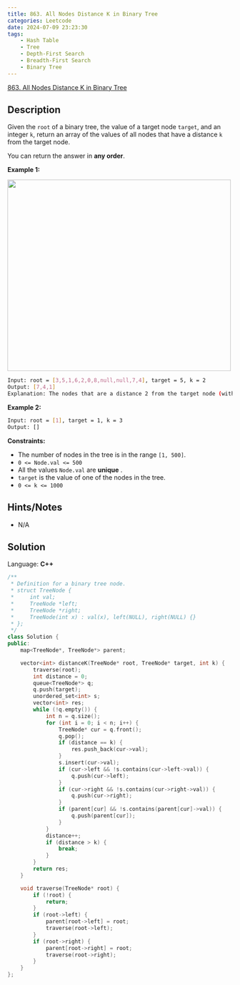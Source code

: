```yaml
---
title: 863. All Nodes Distance K in Binary Tree
categories: Leetcode
date: 2024-07-09 23:23:30
tags:
    - Hash Table
    - Tree
    - Depth-First Search
    - Breadth-First Search
    - Binary Tree
---
```


[863. All Nodes Distance K in Binary Tree](https://leetcode.com/problems/all-nodes-distance-k-in-binary-tree/description/)

## Description

Given the `root` of a binary tree, the value of a target node `target`, and an integer `k`, return an array of the values of all nodes that have a distance `k` from the target node.

You can return the answer in **any order**.

**Example 1:**

<img alt="" src="https://s3-lc-upload.s3.amazonaws.com/uploads/2018/06/28/sketch0.png" style="width: 500px; height: 429px;">

```bash
Input: root = [3,5,1,6,2,0,8,null,null,7,4], target = 5, k = 2
Output: [7,4,1]
Explanation: The nodes that are a distance 2 from the target node (with value 5) have values 7, 4, and 1.
```

**Example 2:**

```bash
Input: root = [1], target = 1, k = 3
Output: []
```

**Constraints:**

- The number of nodes in the tree is in the range `[1, 500]`.
- `0 <= Node.val <= 500`
- All the values `Node.val` are **unique** .
- `target` is the value of one of the nodes in the tree.
- `0 <= k <= 1000`

## Hints/Notes

- N/A

## Solution

Language: **C++**

```C++
/**
 * Definition for a binary tree node.
 * struct TreeNode {
 *     int val;
 *     TreeNode *left;
 *     TreeNode *right;
 *     TreeNode(int x) : val(x), left(NULL), right(NULL) {}
 * };
 */
class Solution {
public:
    map<TreeNode*, TreeNode*> parent;

    vector<int> distanceK(TreeNode* root, TreeNode* target, int k) {
        traverse(root);
        int distance = 0;
        queue<TreeNode*> q;
        q.push(target);
        unordered_set<int> s;
        vector<int> res;
        while (!q.empty()) {
            int n = q.size();
            for (int i = 0; i < n; i++) {
                TreeNode* cur = q.front();
                q.pop();
                if (distance == k) {
                    res.push_back(cur->val);
                }
                s.insert(cur->val);
                if (cur->left && !s.contains(cur->left->val)) {
                    q.push(cur->left);
                }
                if (cur->right && !s.contains(cur->right->val)) {
                    q.push(cur->right);
                }
                if (parent[cur] && !s.contains(parent[cur]->val)) {
                    q.push(parent[cur]);
                }
            }
            distance++;
            if (distance > k) {
                break;
            }
        }
        return res;
    }

    void traverse(TreeNode* root) {
        if (!root) {
            return;
        }
        if (root->left) {
            parent[root->left] = root;
            traverse(root->left);
        }
        if (root->right) {
            parent[root->right] = root;
            traverse(root->right);
        }
    }
};
```
